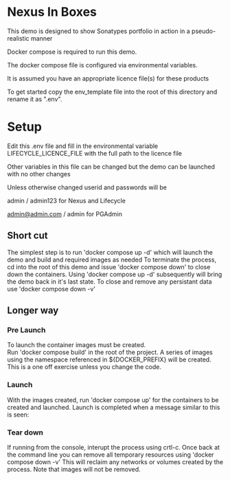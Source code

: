 # Nexus In Boxes

This demo is designed to show Sonatypes portfolio
in action in a pseudo-realistic manner

Docker compose is required to run this demo.

The docker compose file is configured via environmental
variables. 

It is assumed you have an appropriate licence file(s) for
these products 

To get started copy the env_template file into the root
of this directory and rename it as ".env".

# Setup 
Edit this .env file and fill in the environmental variable LIFECYCLE_LICENCE_FILE
with the full path to the licence file

Other variables in this file can be changed but the
demo can be launched with no other changes

Unless otherwise changed userid and passwords will be 

admin / admin123 for Nexus and Lifecycle

admin@admin.com / admin for PGAdmin

## Short cut

The simplest step is to run 'docker compose up -d'  which will launch the demo and build and required images as needed
To terminate the process, cd into the root of this demo and issue 'docker compose down' to close down the containers.
Using 'docker compose up -d' subsequently will bring the demo back in it's last state. To close and remove any persistant data use 'docker compose down -v'


## Longer way 

### Pre Launch 
To launch the container images must be created.  
Run 'docker compose build' in the root of the project.
A series of images using the namespace referenced in ${DOCKER_PREFIX} will be created.
This is a one off exercise unless you change the code.  

### Launch 
With the images created, run  'docker compose up' for the containers to be created and launched.
Launch is completed when a message similar to this is seen: 

### Tear down 
If running from the console, interupt the process using crtl-c. Once back at the command line
you can remove all temporary resources using 'docker compose down -v'  This will reclaim any networks or volumes created by the process. Note that images will not be removed. 








 


